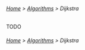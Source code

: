 ###### [Home](../../../README.md) > [Algorithms]((../algorithms.md)) > Dijkstra

TODO

###### [Home](../../../README.md) > [Algorithms]((../algorithms.md)) > Dijkstra
